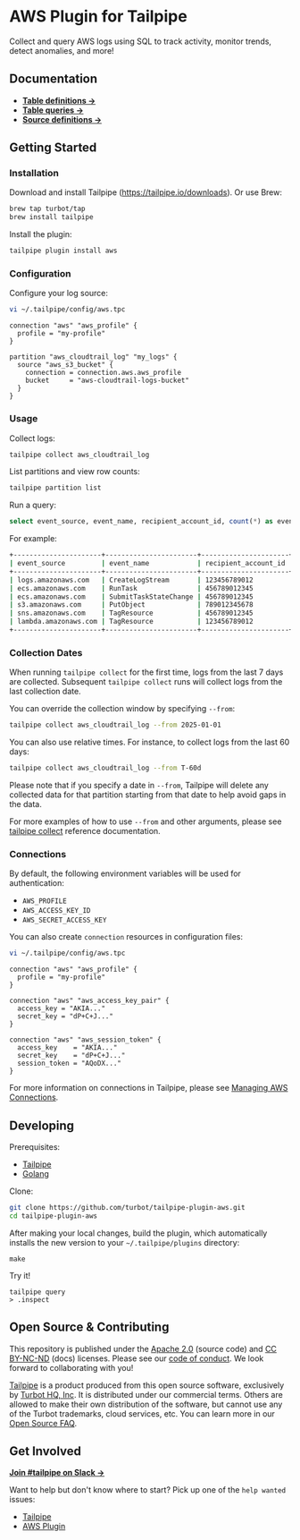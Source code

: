 # AWS Plugin for Tailpipe

Collect and query AWS logs using SQL to track activity, monitor trends, detect anomalies, and more!

## Documentation

- **[Table definitions →](https://hub.tailpipe.io/plugins/turbot/aws/tables)**
- **[Table queries →](https://hub.tailpipe.io/plugins/turbot/aws/queries)**
- **[Source definitions →](https://hub.tailpipe.io/plugins/turbot/aws/sources)**

## Getting Started

### Installation

Download and install Tailpipe (https://tailpipe.io/downloads). Or use Brew:

```sh
brew tap turbot/tap
brew install tailpipe
```

Install the plugin:

```sh
tailpipe plugin install aws
```

### Configuration

Configure your log source:

```sh
vi ~/.tailpipe/config/aws.tpc
```

```hcl
connection "aws" "aws_profile" {
  profile = "my-profile"
}

partition "aws_cloudtrail_log" "my_logs" {
  source "aws_s3_bucket" {
    connection = connection.aws.aws_profile
    bucket     = "aws-cloudtrail-logs-bucket"
  }
}
```

### Usage

Collect logs:

```sh
tailpipe collect aws_cloudtrail_log
```

List partitions and view row counts:

```sh
tailpipe partition list
```

Run a query:

```sql
select event_source, event_name, recipient_account_id, count(*) as event_count from aws_cloudtrail_log where not read_only group by event_source, event_name, recipient_account_id order by event_count desc;
```

For example:

```sh
+----------------------+-----------------------+----------------------+-------------+
| event_source         | event_name            | recipient_account_id | event_count |
+----------------------+-----------------------+----------------------+-------------+
| logs.amazonaws.com   | CreateLogStream       | 123456789012         | 793845      |
| ecs.amazonaws.com    | RunTask               | 456789012345         | 350836      |
| ecs.amazonaws.com    | SubmitTaskStateChange | 456789012345         | 190185      |
| s3.amazonaws.com     | PutObject             | 789012345678         | 60842       |
| sns.amazonaws.com    | TagResource           | 456789012345         | 25499       |
| lambda.amazonaws.com | TagResource           | 123456789012         | 20673       |
+----------------------+-----------------------+----------------------+-------------+
```

### Collection Dates

When running `tailpipe collect` for the first time, logs from the last 7 days are collected. Subsequent `tailpipe collect` runs will collect logs from the last collection date.

You can override the collection window by specifying `--from`:

```sh
tailpipe collect aws_cloudtrail_log --from 2025-01-01
```

You can also use relative times. For instance, to collect logs from the last 60 days:

```sh
tailpipe collect aws_cloudtrail_log --from T-60d
```

Please note that if you specify a date in `--from`, Tailpipe will delete any collected data for that partition starting from that date to help avoid gaps in the data.

For more examples of how to use `--from` and other arguments, please see [tailpipe collect](https://tailpipe.io/docs/reference/cli/collect) reference documentation.

### Connections

By default, the following environment variables will be used for authentication:

- `AWS_PROFILE`
- `AWS_ACCESS_KEY_ID`
- `AWS_SECRET_ACCESS_KEY`

You can also create `connection` resources in configuration files:

```sh
vi ~/.tailpipe/config/aws.tpc
```

```hcl
connection "aws" "aws_profile" {
  profile = "my-profile"
}

connection "aws" "aws_access_key_pair" {
  access_key = "AKIA..."
  secret_key = "dP+C+J..."
}

connection "aws" "aws_session_token" {
  access_key    = "AKIA..."
  secret_key    = "dP+C+J..."
  session_token = "AQoDX..."
}
```

For more information on connections in Tailpipe, please see [Managing AWS Connections](https://tailpipe.io/docs/reference/config-files/connection/aws).

## Developing

Prerequisites:

- [Tailpipe](https://tailpipe.io/downloads)
- [Golang](https://golang.org/doc/install)

Clone:

```sh
git clone https://github.com/turbot/tailpipe-plugin-aws.git
cd tailpipe-plugin-aws
```

After making your local changes, build the plugin, which automatically installs the new version to your `~/.tailpipe/plugins` directory:

```
make
```

Try it!

```
tailpipe query
> .inspect
```

## Open Source & Contributing

This repository is published under the [Apache 2.0](https://www.apache.org/licenses/LICENSE-2.0) (source code) and [CC BY-NC-ND](https://creativecommons.org/licenses/by-nc-nd/2.0/) (docs) licenses. Please see our [code of conduct](https://github.com/turbot/.github/blob/main/CODE_OF_CONDUCT.md). We look forward to collaborating with you!

[Tailpipe](https://tailpipe.io) is a product produced from this open source software, exclusively by [Turbot HQ, Inc](https://turbot.com). It is distributed under our commercial terms. Others are allowed to make their own distribution of the software, but cannot use any of the Turbot trademarks, cloud services, etc. You can learn more in our [Open Source FAQ](https://turbot.com/open-source).

## Get Involved

**[Join #tailpipe on Slack →](https://turbot.com/community/join)**

Want to help but don't know where to start? Pick up one of the `help wanted` issues:

- [Tailpipe](https://github.com/turbot/tailpipe/labels/help%20wanted)
- [AWS Plugin](https://github.com/turbot/tailpipe-plugin-aws/labels/help%20wanted)
